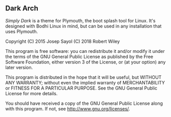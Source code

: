 ## Dark Arch

*Simply Dark* is a theme for Plymouth, the boot splash tool for Linux. It's designed with Bodhi Linux in mind, but can be used in any installation that uses Plymouth.

Copyright (C) 2015  Josep Sayol
          (C) 2018  Robert Wiley

This program is free software: you can redistribute it and/or modify
it under the terms of the GNU General Public License as published by
the Free Software Foundation, either version 3 of the License, or
(at your option) any later version.

This program is distributed in the hope that it will be useful,
but WITHOUT ANY WARRANTY; without even the implied warranty of
MERCHANTABILITY or FITNESS FOR A PARTICULAR PURPOSE.  See the
GNU General Public License for more details.

You should have received a copy of the GNU General Public License
along with this program.  If not, see <http://www.gnu.org/licenses/>.
